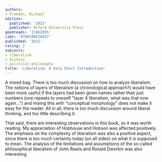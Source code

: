 ```yaml
---
authors:
- Freeden, Michael
edition:
  published: '2015'
  publisher: Oxford University Press
goodreads: '23462855'
isbn: '9780199670437'
published: '2015'
rating: 2
subjects:
- liberalism
- history
- political-philosophy
title: 'Liberalism: A Very Short Introduction'
---
```

A mixed bag. There is too much discussion on how to analyze liberalism. The notions of layers of liberalism (a chronological approach?) would have been more useful if the layers had been given names rather than just numbers (one repeats to oneself "layer 4 liberalism, what was that now again...") and mixing this with "conceptual morphology" does not make it easy for the reader. All in all, there is too much discussion around liberal thinking, and too little describing it.

That said, there are interesting observations in this book, so it was worth reading. My appreciation of Hobhouse and Hobson was affected positively. The emphasis on the complexity of liberalism was also a positive aspect, since there is too much certainty today (on all sides) on what it is supposed to mean. The analysis of the limitations and assumptions of the so-called philosophical liberalism of John Rawls and Ronald Dworkin was also interesting.
